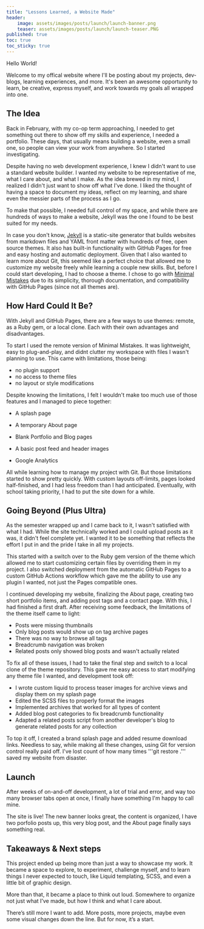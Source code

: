 ```yaml
---
title: "Lessons Learned, a Website Made"
header: 
    image: assets/images/posts/launch/launch-banner.png
    teaser: assets/images/posts/launch/launch-teaser.PNG
published: true
toc: true
toc_sticky: true
---
```


Hello World! 

Welcome to my offical website where I'll be posting about my projects, dev-blogs, learning experiences, and more. It's been an awesome opportunity to learn, be creative, express myself, and work towards my goals all wrapped into one.

## The Idea

Back in February, with my co-op term approaching, I needed to get something out there to show off my skills and experience, I needed a portfolio. These days, that usually means building a website, even a small one, so people can view your work from anywhere. So I started investigating. 

Despite having no web development experience, I knew I didn't want to use a standard website builder. I wanted my website to be representative of me, what I care about, and what I make. As the idea brewed in my mind, I realized I didn't just want to show off what I've done. I liked the thought of having a space to document my ideas, reflect on my learning, and share even the messier parts of the process as I go. 

To make that possible, I needed full control of my space, and while there are hundreds of ways to make a website, Jekyll was the one I found to be best suited for my needs.

In case you don't know, [Jekyll](https://jekyllrb.com) is a static-site generator that builds websites from markdown files and YAML front matter with hundreds of free, open source themes. It also has built-in functionality with GitHub Pages for free and easy hosting and automatic deployment. Given that I also wanted to learn more about Git, this seemed like a perfect choice that allowed me to customize my website freely while learning a couple new skills. But, before I could start developing, I had to choose a theme. I chose to go with [Minimal Mistakes](https://mmistakes.github.io/minimal-mistakes/) due to its simplicity, thorough documentation, and compatibility with GitHub Pages (since not all themes are).

## How Hard Could It Be?

With Jekyll and GitHub Pages, there are a few ways to use themes: remote, as a Ruby gem, or a local clone. Each with their own advantages and disadvantages. 

To start I used the remote version of Minimal Mistakes. It was lightweight, easy to plug-and-play, and didnt clutter my workspace with files I wasn't planning to use. This came with limitations, those being: 
- no plugin support
- no access to theme files
- no layout or style modifications

Despite knowing the limitations, I felt I wouldn't make too much use of those features and I managed to piece together:

- A splash page

- A temporary About page

- Blank Portfolio and Blog pages

- A basic post feed and header images

- Google Analytics 

All while learning how to manage my project with Git. But those limitations started to show pretty quickly. With custom layouts off-limits, pages looked half-finished, and I had less freedom than I had anticipated. Eventually, with school taking priority, I had to put the site down for a while.

## Going Beyond (Plus Ultra)

As the semester wrapped up and I came back to it, I wasn't satisfied with what I had. While the site technically worked and I could upload posts as it was, it didn't feel complete yet. I wanted it to be something that reflects the effort I put in and the pride I take in all my projects.

This started with a switch over to the Ruby gem version of the theme which allowed me to start customizing certain files by overriding them in my project. I also switched deployment from the automatic GitHub Pages to a custom GitHub Actions workflow which gave me the ability to use any plugin I wanted, not just the Pages compatible ones.

I continued developing my website, finalizing the About page, creating two short portfolio items, and adding post tags and a contact page. With this, I had finished a first draft. After receiving some feedback, the limitations of the theme itself came to light: 
- Posts were missing thumbnails
- Only blog posts would show up on tag archive pages
- There was no way to browse all tags
- Breadcrumb navigation was broken
- Related posts only showed blog posts and wasn't actually related

To fix all of these issues, I had to take the final step and switch to a local clone of the theme repository. This gave me easy access to start modifying any theme file I wanted, and development took off:
- I wrote custom liquid to process teaser images for archive views and display them on my splash page
- Edited the SCSS files to properly format the images
- Implemented archives that worked for all types of content
- Added blog post categories to fix breadcrumb functionality
- Adapted a related posts script from another developer's blog to generate related posts for any collection

To top it off, I created a brand splash page and added resume download links. Needless to say, while making all these changes, using Git for version control really paid off. I've lost count of how many times '''git restore .''' saved my website from disaster.

## Launch

After weeks of on-and-off development, a lot of trial and error, and way too many browser tabs open at once, I finally have something I'm happy to call mine.

The site is live! The new banner looks great, the content is organized, I have two porfolio posts up, this very blog post, and the About page finally says something real. 

## Takeaways & Next steps

This project ended up being more than just a way to showcase my work. It became a space to explore, to experiment, challenge myself, and to learn things I never expected to touch, like Liquid templating, SCSS, and even a little bit of graphic design. 

More than that, it became a place to think out loud. Somewhere to organize not just what I’ve made, but how I think and what I care about.

There’s still more I want to add. More posts, more projects, maybe even some visual changes down the line. But for now, it’s a start. 